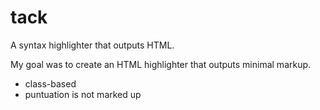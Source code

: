 # tack

A syntax highlighter that outputs HTML.

My goal was to create an HTML highlighter that outputs minimal markup.

- class-based
- puntuation is not marked up

